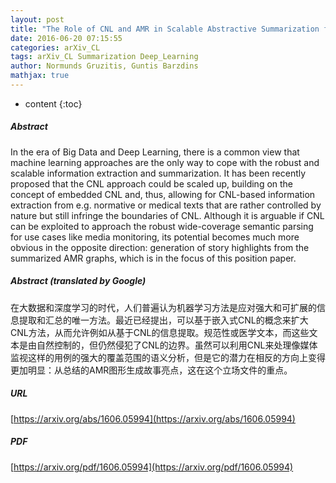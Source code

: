 ```yaml
---
layout: post
title: "The Role of CNL and AMR in Scalable Abstractive Summarization for Multilingual Media Monitoring"
date: 2016-06-20 07:15:55
categories: arXiv_CL
tags: arXiv_CL Summarization Deep_Learning
author: Normunds Gruzitis, Guntis Barzdins
mathjax: true
---
```


* content
{:toc}

##### Abstract
In the era of Big Data and Deep Learning, there is a common view that machine learning approaches are the only way to cope with the robust and scalable information extraction and summarization. It has been recently proposed that the CNL approach could be scaled up, building on the concept of embedded CNL and, thus, allowing for CNL-based information extraction from e.g. normative or medical texts that are rather controlled by nature but still infringe the boundaries of CNL. Although it is arguable if CNL can be exploited to approach the robust wide-coverage semantic parsing for use cases like media monitoring, its potential becomes much more obvious in the opposite direction: generation of story highlights from the summarized AMR graphs, which is in the focus of this position paper.

##### Abstract (translated by Google)
在大数据和深度学习的时代，人们普遍认为机器学习方法是应对强大和可扩展的信息提取和汇总的唯一方法。最近已经提出，可以基于嵌入式CNL的概念来扩大CNL方法，从而允许例如从基于CNL的信息提取。规范性或医学文本，而这些文本是由自然控制的，但仍然侵犯了CNL的边界。虽然可以利用CNL来处理像媒体监视这样的用例的强大的覆盖范围的语义分析，但是它的潜力在相反的方向上变得更加明显：从总结的AMR图形生成故事亮点，这在这个立场文件的重点。

##### URL
[https://arxiv.org/abs/1606.05994](https://arxiv.org/abs/1606.05994)

##### PDF
[https://arxiv.org/pdf/1606.05994](https://arxiv.org/pdf/1606.05994)

